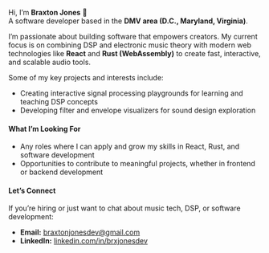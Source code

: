 Hi, I’m **Braxton Jones** 👋  
A software developer based in the **DMV area (D.C., Maryland, Virginia)**.

I’m passionate about building software that empowers creators. My current focus is on combining DSP and electronic music theory with modern web technologies like **React** and **Rust (WebAssembly)** to create fast, interactive, and scalable audio tools.

Some of my key projects and interests include:    
- Creating interactive signal processing playgrounds for learning and teaching DSP concepts  
- Developing filter and envelope visualizers for sound design exploration

#### What I’m Looking For  
- Any roles where I can apply and grow my skills in React, Rust, and software development  
- Opportunities to contribute to meaningful projects, whether in frontend or backend development  

#### Let’s Connect  
If you’re hiring or just want to chat about music tech, DSP, or software development:  

* **Email:** [braxtonjonesdev@gmail.com](mailto:braxtonjonesdev@gmail.com)  
* **LinkedIn:** [linkedin.com/in/brxjonesdev](https://www.linkedin.com/in/brxjonesdev/)  

